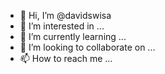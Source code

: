- 👋 Hi, I’m @davidswisa
- 👀 I’m interested in ...
- 🌱 I’m currently learning ...
- 💞️ I’m looking to collaborate on ...
- 📫 How to reach me ...

<!---
davidswisa/davidswisa is a ✨ special ✨ repository because its `README.md` (this file) appears on your GitHub profile.
You can click the Preview link to take a look at your changes.
--->

